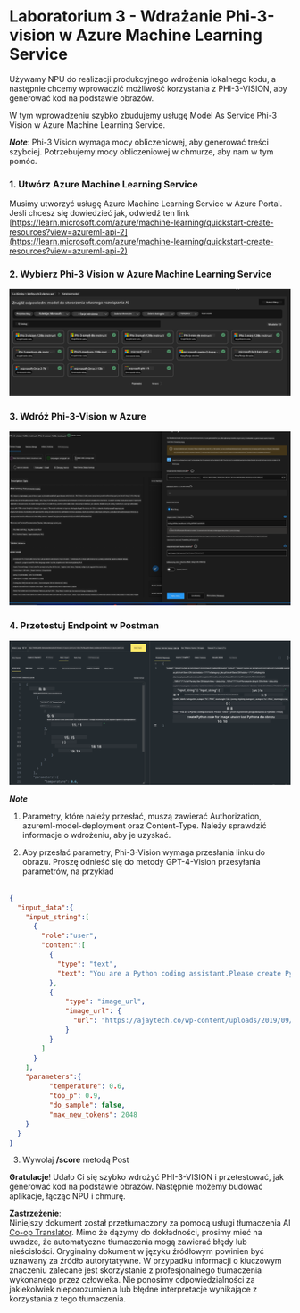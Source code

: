 <!--
CO_OP_TRANSLATOR_METADATA:
{
  "original_hash": "20cb4e6ac1686248e8be913ccf6c2bc2",
  "translation_date": "2025-07-17T04:06:16+00:00",
  "source_file": "md/02.Application/02.Code/Phi3/VSCodeExt/HOL/AIPC/03.DeployPhi3VisionOnAzure.md",
  "language_code": "pl"
}
-->
# **Laboratorium 3 - Wdrażanie Phi-3-vision w Azure Machine Learning Service**

Używamy NPU do realizacji produkcyjnego wdrożenia lokalnego kodu, a następnie chcemy wprowadzić możliwość korzystania z PHI-3-VISION, aby generować kod na podstawie obrazów.

W tym wprowadzeniu szybko zbudujemy usługę Model As Service Phi-3 Vision w Azure Machine Learning Service.

***Note***: Phi-3 Vision wymaga mocy obliczeniowej, aby generować treści szybciej. Potrzebujemy mocy obliczeniowej w chmurze, aby nam w tym pomóc.


### **1. Utwórz Azure Machine Learning Service**

Musimy utworzyć usługę Azure Machine Learning Service w Azure Portal. Jeśli chcesz się dowiedzieć jak, odwiedź ten link [https://learn.microsoft.com/azure/machine-learning/quickstart-create-resources?view=azureml-api-2](https://learn.microsoft.com/azure/machine-learning/quickstart-create-resources?view=azureml-api-2)


### **2. Wybierz Phi-3 Vision w Azure Machine Learning Service**

![Catalog](../../../../../../../../../translated_images/vison_catalog.f979823d5bde8aef2c37a3a9686f6c5d0c521f93730447798ea6fb580091443f.pl.png)


### **3. Wdróż Phi-3-Vision w Azure**


![Deploy](../../../../../../../../../translated_images/vision_deploy.a8114ccd849a957272bf30959bdef166b21a0fac4c4f0129dab0106b97104772.pl.png)


### **4. Przetestuj Endpoint w Postman**


![Test](../../../../../../../../../translated_images/vision_test.0b9c1b1d414131d03398c88fc1b79d839e7946c2ae5c9fd170a2894c271e2993.pl.png)


***Note***

1. Parametry, które należy przesłać, muszą zawierać Authorization, azureml-model-deployment oraz Content-Type. Należy sprawdzić informacje o wdrożeniu, aby je uzyskać.

2. Aby przesłać parametry, Phi-3-Vision wymaga przesłania linku do obrazu. Proszę odnieść się do metody GPT-4-Vision przesyłania parametrów, na przykład

```json

{
  "input_data":{
    "input_string":[
      {
        "role":"user",
        "content":[ 
          {
            "type": "text",
            "text": "You are a Python coding assistant.Please create Python code for image "
          },
          {
              "type": "image_url",
              "image_url": {
                "url": "https://ajaytech.co/wp-content/uploads/2019/09/index.png"
              }
          }
        ]
      }
    ],
    "parameters":{
          "temperature": 0.6,
          "top_p": 0.9,
          "do_sample": false,
          "max_new_tokens": 2048
    }
  }
}

```

3. Wywołaj **/score** metodą Post

**Gratulacje**! Udało Ci się szybko wdrożyć PHI-3-VISION i przetestować, jak generować kod na podstawie obrazów. Następnie możemy budować aplikacje, łącząc NPU i chmurę.

**Zastrzeżenie**:  
Niniejszy dokument został przetłumaczony za pomocą usługi tłumaczenia AI [Co-op Translator](https://github.com/Azure/co-op-translator). Mimo że dążymy do dokładności, prosimy mieć na uwadze, że automatyczne tłumaczenia mogą zawierać błędy lub nieścisłości. Oryginalny dokument w języku źródłowym powinien być uznawany za źródło autorytatywne. W przypadku informacji o kluczowym znaczeniu zalecane jest skorzystanie z profesjonalnego tłumaczenia wykonanego przez człowieka. Nie ponosimy odpowiedzialności za jakiekolwiek nieporozumienia lub błędne interpretacje wynikające z korzystania z tego tłumaczenia.